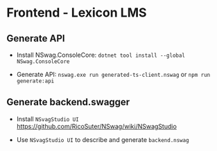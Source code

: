 # Frontend - Lexicon LMS

## Generate API

- Install NSwag.ConsoleCore: `dotnet tool install --global NSwag.ConsoleCore`

- Generate API:
  `nswag.exe run generated-ts-client.nswag` or
  `npm run generate:api`

## Generate backend.swagger

- Install `NSvagStudio UI` https://github.com/RicoSuter/NSwag/wiki/NSwagStudio

- Use `NSvagStudio UI` to describe and generate `backend.nswag`
